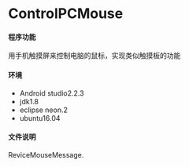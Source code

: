 # ControlPCMouse
#### 程序功能
用手机触摸屏来控制电脑的鼠标，实现类似触摸板的功能

#### 环境  
+ Android studio2.2.3  
+ jdk1.8  
+ eclipse neon.2  
+ ubuntu16.04  
#### 文件说明  
ReviceMouseMessage.



